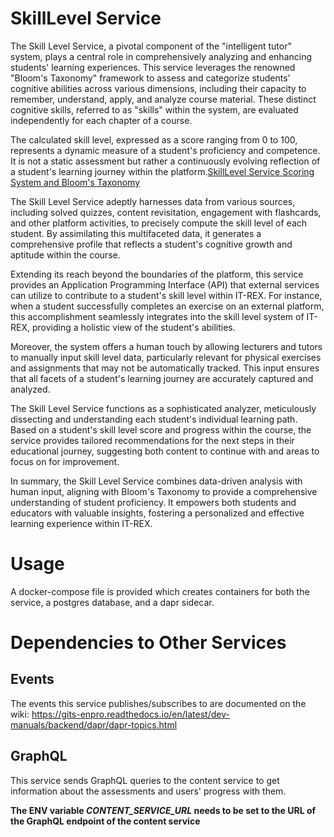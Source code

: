 # SkillLevel Service

The Skill Level Service, a pivotal component of the "intelligent tutor" system, plays a central role in comprehensively analyzing and enhancing students' learning experiences. This service leverages the renowned "Bloom's Taxonomy" framework to assess and categorize students' cognitive abilities across various dimensions, including their capacity to remember, understand, apply, and analyze course material. These distinct cognitive skills, referred to as "skills" within the system, are evaluated independently for each chapter of a course.

The calculated skill level, expressed as a score ranging from 0 to 100, represents a dynamic measure of a student's proficiency and competence. It is not a static assessment but rather a continuously evolving reflection of a student's learning journey within the platform.[SkillLevel Service Scoring System and Bloom's Taxonomy](https://gits-enpro.readthedocs.io/en/latest/dev-manuals/gamification/Scoring%20System.html)

The Skill Level Service adeptly harnesses data from various sources, including solved quizzes, content revisitation, engagement with flashcards, and other platform activities, to precisely compute the skill level of each student. By assimilating this multifaceted data, it generates a comprehensive profile that reflects a student's cognitive growth and aptitude within the course.

Extending its reach beyond the boundaries of the platform, this service provides an Application Programming Interface (API) that external services can utilize to contribute to a student's skill level within IT-REX. For instance, when a student successfully completes an exercise on an external platform, this accomplishment seamlessly integrates into the skill level system of IT-REX, providing a holistic view of the student's abilities.

Moreover, the system offers a human touch by allowing lecturers and tutors to manually input skill level data, particularly relevant for physical exercises and assignments that may not be automatically tracked. This input ensures that all facets of a student's learning journey are accurately captured and analyzed.

The Skill Level Service functions as a sophisticated analyzer, meticulously dissecting and understanding each student's individual learning path. Based on a student's skill level score and progress within the course, the service provides tailored recommendations for the next steps in their educational journey, suggesting both content to continue with and areas to focus on for improvement.

In summary, the Skill Level Service combines data-driven analysis with human input, aligning with Bloom's Taxonomy to provide a comprehensive understanding of student proficiency. It empowers both students and educators with valuable insights, fostering a personalized and effective learning experience within IT-REX.

# Usage

A docker-compose file is provided which creates containers for both the service, a postgres database, and a dapr
sidecar.

# Dependencies to Other Services
## Events
The events this service publishes/subscribes to are documented on the wiki:
https://gits-enpro.readthedocs.io/en/latest/dev-manuals/backend/dapr/dapr-topics.html

## GraphQL
This service sends GraphQL queries to the content service to get information about the assessments and users' progress
with them.

**The ENV variable *CONTENT_SERVICE_URL* needs to be set to the URL of the GraphQL endpoint of the content service**